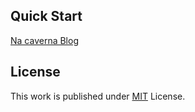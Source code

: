 

## Quick Start

[Na caverna Blog](https://nacaverna.github.io) 

## License

This work is published under [MIT](https://github.com/cotes2020/jekyll-theme-chirpy/blob/master/LICENSE) License.
